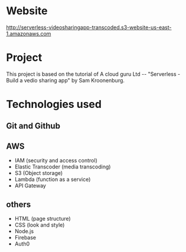 # Website
http://serverless-videosharingapp-transcoded.s3-website-us-east-1.amazonaws.com

# Project
This project is based on the tutorial of A cloud guru Ltd -- "Serverless - Build a vedio sharing app" by Sam Kroonenburg.

# Technologies used

## Git and Github

## AWS
* IAM (security and access control)
* Elastic Transcoder (media transcoding)
* S3 (Object storage)
* Lambda (function as a service)
* API Gateway

## others
* HTML (page structure)
* CSS (look and style)
* Node.js
* Firebase
* Auth0
